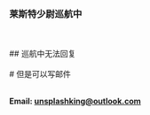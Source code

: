 
### 莱斯特少尉巡航中  
<br>
<br>
## 巡航中无法回复  
<br>
<br>
# 但是可以写邮件
<br>
<br>

**Email: unsplashking@outlook.com**
